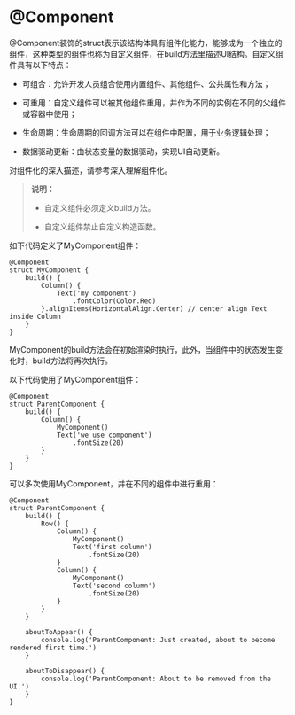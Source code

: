 # @Component

@Component装饰的struct表示该结构体具有组件化能力，能够成为一个独立的组件，这种类型的组件也称为自定义组件，在build方法里描述UI结构。自定义组件具有以下特点：


- 可组合：允许开发人员组合使用内置组件、其他组件、公共属性和方法；

- 可重用：自定义组件可以被其他组件重用，并作为不同的实例在不同的父组件或容器中使用；

- 生命周期：生命周期的回调方法可以在组件中配置，用于业务逻辑处理；

- 数据驱动更新：由状态变量的数据驱动，实现UI自动更新。


对组件化的深入描述，请参考深入理解组件化。


> **说明：**
>
> - 自定义组件必须定义build方法。
> 
> - 自定义组件禁止自定义构造函数。


如下代码定义了MyComponent组件：


```
@Component
struct MyComponent {
    build() {
        Column() {
            Text('my component')
                .fontColor(Color.Red)
        }.alignItems(HorizontalAlign.Center) // center align Text inside Column
    }
}
```


MyComponent的build方法会在初始渲染时执行，此外，当组件中的状态发生变化时，build方法将再次执行。


以下代码使用了MyComponent组件：


```
@Component
struct ParentComponent {
    build() {
        Column() {
            MyComponent()
            Text('we use component')
                .fontSize(20)
        }
    }
}
```


可以多次使用MyComponent，并在不同的组件中进行重用：


```
@Component
struct ParentComponent {
    build() {
        Row() {
            Column() {
                MyComponent()
                Text('first column')
                    .fontSize(20)
            }
            Column() {
                MyComponent()
                Text('second column')
                    .fontSize(20)
            }
        }
    }

    aboutToAppear() {
        console.log('ParentComponent: Just created, about to become rendered first time.')
    }

    aboutToDisappear() {
        console.log('ParentComponent: About to be removed from the UI.')
    }
}
```
